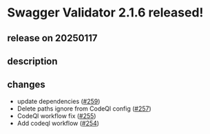 # Swagger Validator 2.1.6 released!

## release on 20250117

## description

## changes

* update dependencies (<a class="issue-link js-issue-link" data-error-text="Failed to load title" data-id="2794917738" data-permission-text="Title is private" data-url="https://github.com/swagger-api/validator-badge/issues/259" data-hovercard-type="pull_request" data-hovercard-url="/swagger-api/validator-badge/pull/259/hovercard" href="https://github.com/swagger-api/validator-badge/pull/259">#259</a>)
* Delete paths ignore from CodeQl config (<a class="issue-link js-issue-link" data-error-text="Failed to load title" data-id="2294924958" data-permission-text="Title is private" data-url="https://github.com/swagger-api/validator-badge/issues/257" data-hovercard-type="pull_request" data-hovercard-url="/swagger-api/validator-badge/pull/257/hovercard" href="https://github.com/swagger-api/validator-badge/pull/257">#257</a>)
* CodeQl workflow fix (<a class="issue-link js-issue-link" data-error-text="Failed to load title" data-id="2294780430" data-permission-text="Title is private" data-url="https://github.com/swagger-api/validator-badge/issues/255" data-hovercard-type="pull_request" data-hovercard-url="/swagger-api/validator-badge/pull/255/hovercard" href="https://github.com/swagger-api/validator-badge/pull/255">#255</a>)
* Add codeql workflow (<a class="issue-link js-issue-link" data-error-text="Failed to load title" data-id="2282669929" data-permission-text="Title is private" data-url="https://github.com/swagger-api/validator-badge/issues/254" data-hovercard-type="pull_request" data-hovercard-url="/swagger-api/validator-badge/pull/254/hovercard" href="https://github.com/swagger-api/validator-badge/pull/254">#254</a>)

